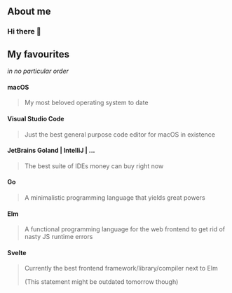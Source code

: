 ## About me

### Hi there 👋

<!--
**marcbinz/marcbinz** is a ✨ _special_ ✨ repository because its `README.md` (this file) appears on your GitHub profile.

Here are some ideas to get you started:

- 🔭 I’m currently working on ...
- 🌱 I’m currently learning ...
- 👯 I’m looking to collaborate on ...
- 🤔 I’m looking for help with ...
- 💬 Ask me about ...
- 📫 How to reach me: ...
- 😄 Pronouns: ...
- ⚡ Fun fact: ...
-->

## My favourites

_in no particular order_

#### macOS

> My most beloved operating system to date

#### Visual Studio Code

> Just the best general purpose code editor for macOS in existence

#### JetBrains Goland | IntelliJ | ...

> The best suite of IDEs money can buy right now

#### Go

> A minimalistic programming language that yields great powers

#### Elm

> A functional programming language for the web frontend to get rid of nasty JS runtime errors

#### Svelte

> Currently the best frontend framework/library/compiler next to Elm
> 
> (This statement might be outdated tomorrow though)
